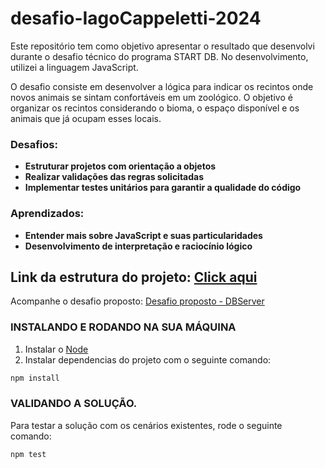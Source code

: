 # desafio-IagoCappeletti-2024

Este repositório tem como objetivo apresentar o resultado que desenvolvi durante o desafio técnico do programa START DB. No desenvolvimento, utilizei a linguagem JavaScript.  

O desafio consiste em desenvolver a lógica para indicar os recintos onde novos animais se sintam confortáveis em um zoológico. O objetivo é organizar os recintos considerando o bioma, o espaço disponível e os animais que já ocupam esses locais.

### Desafios:
- **Estruturar projetos com orientação a objetos**
- **Realizar validações das regras solicitadas**
- **Implementar testes unitários para garantir a qualidade do código**

### Aprendizados: 
- **Entender mais sobre JavaScript e suas particularidades**
- **Desenvolvimento de interpretação e raciocínio lógico**

## Link da estrutura do projeto: [Click aqui](https://lucid.app/lucidchart/635ce9ac-98a4-4f24-8d9f-0b806c94e83d/edit?view_items=qbl.jxmiB0_G%2C6Wk.Y4Cot~fY%2CtXk.mV0O9E.F%2CxVk.Qp4mA8p9%2ChWk.Tfa4fKaD%2CeVk.ImeRwGEn%2CfVk.zG~9S0NP%2CnRk.IiCtRu2Z%2CZVk.i1Q5xwRN%2CIKk.AOPcn7CB%2CMOk.EYMSkZdV%2Ccgl.FD.PabKA%2CIKk.D0M1NGV4%2CmWk.5DNgkWAr%2CIKk.M4e5zog4%2CXel.Dm.XvC1T%2CIKk.Un.BdI5J&invitationId=inv_ce5885a8-d5c0-41c4-9e10-99611884e58f)

Acompanhe o desafio proposto: [Desafio proposto - DBServer](https://dev.azure.com/db-tecnologia/_git/StartDB2024)


### INSTALANDO E RODANDO NA SUA MÁQUINA
1. Instalar o [Node](https://nodejs.org/en/)
2. Instalar dependencias do projeto com o seguinte comando:
```bash
npm install
```

### VALIDANDO A SOLUÇÃO.
Para testar a solução com os cenários existentes, rode o seguinte comando:
```bash
npm test
```
